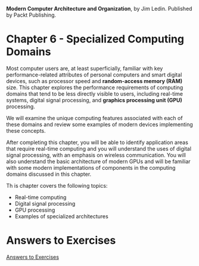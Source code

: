__Modern Computer Architecture and Organization__, by Jim Ledin. Published by Packt Publishing.
# Chapter 6 - Specialized Computing Domains

Most computer users are, at least superficially, familiar with key performance-related
attributes of personal computers and smart digital devices, such as processor speed and
**random-access memory (RAM)** size. This chapter explores the performance requirements
of computing domains that tend to be less directly visible to users, including real-time
systems, digital signal processing, and **graphics processing unit (GPU)** processing.

We will examine the unique computing features associated with each of these domains
and review some examples of modern devices implementing these concepts.

After completing this chapter, you will be able to identify application areas that require
real-time computing and you will understand the uses of digital signal processing, with an
emphasis on wireless communication. You will also understand the basic architecture of
modern GPUs and will be familiar with some modern implementations of components
in the computing domains discussed in this chapter.

Th is chapter covers the following topics:
* Real-time computing
* Digital signal processing
* GPU processing
* Examples of specialized architectures

# Answers to Exercises
[Answers to Exercises](Answers%20to%20Exercises/README.md)